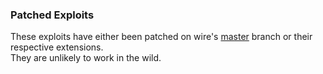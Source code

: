 ### Patched Exploits
These exploits have either been patched on wire's [master](https://github.com/wiremod/wire/tree/master) branch or their respective extensions.<br>
They are unlikely to work in the wild.
